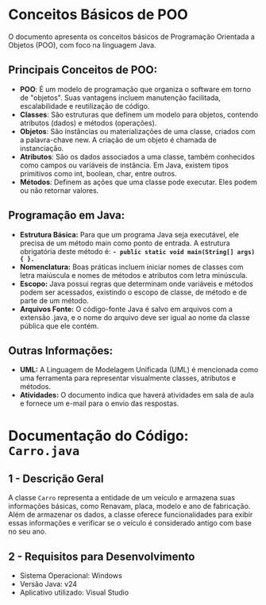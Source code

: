 # **Conceitos Básicos de POO**

O documento apresenta os conceitos básicos de Programação Orientada a Objetos (POO), com foco na linguagem Java.


## **Principais Conceitos de POO:**


* **POO**: É um modelo de programação que organiza o software em torno de "objetos". Suas vantagens incluem manutenção facilitada, escalabilidade e reutilização de código.
* **Classes**: São estruturas que definem um modelo para objetos, contendo atributos (dados) e métodos (operações).
* **Objetos**: São instâncias ou materializações de uma classe, criados com a palavra-chave new. A criação de um objeto é chamada de instanciação.
* **Atributos**: São os dados associados a uma classe, também conhecidos como campos ou variáveis de instância. Em Java, existem tipos primitivos como int, boolean, char, entre outros.
* **Métodos**: Definem as ações que uma classe pode executar. Eles podem ou não retornar valores.

## **Programação em Java:**

* **Estrutura Básica:** Para que um programa Java seja executável, ele precisa de um método main como ponto de entrada. A estrutura obrigatória deste método é: 
  **`- public static void main(String[] args) { }.`**
* **Nomenclatura:** Boas práticas incluem iniciar nomes de classes com letra maiúscula e nomes de métodos e atributos com letra minúscula.
* **Escopo:** Java possui regras que determinam onde variáveis e métodos podem ser acessados, existindo o escopo de classe, de método e de parte de um método.
* **Arquivos Fonte:** O código-fonte Java é salvo em arquivos com a extensão .java, e o nome do arquivo deve ser igual ao nome da classe pública que ele contém.

## **Outras Informações:**

* **UML:** A Linguagem de Modelagem Unificada (UML) é mencionada como uma ferramenta para representar visualmente classes, atributos e métodos.
* **Atividades:** O documento indica que haverá atividades em sala de aula e fornece um e-mail para o envio das respostas.

# Documentação do Código: **`Carro.java`**

## 1 - Descrição Geral

 A classe `Carro` representa a entidade de um veículo e armazena suas informações básicas, como Renavam, placa, modelo e ano de fabricação. Além de armazenar os dados, a classe oferece funcionalidades para exibir essas informações e verificar se o veículo é considerado antigo com base no seu ano.

## 2 - Requisitos para Desenvolvimento

* Sistema Operacional: Windows
* Versão Java: v24
* Aplicativo utilizado: Visual Studio
